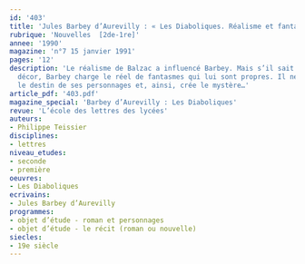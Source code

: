 ```yaml
---
id: '403'
title: 'Jules Barbey d’Aurevilly : « Les Diaboliques. Réalisme et fantastique'
rubrique: 'Nouvelles  [2de-1re]'
annee: '1990'
magazine: 'n°7 15 janvier 1991'
pages: '12'
description: 'Le réalisme de Balzac a influencé Barbey. Mais s’il sait planter un
  décor, Barbey charge le réel de fantasmes qui lui sont propres. Il ne clôt pas définitivement
  le destin de ses personnages et, ainsi, crée le mystère…'
article_pdf: '403.pdf'
magazine_special: 'Barbey d’Aurevilly : Les Diaboliques'
revue: 'L’école des lettres des lycées'
auteurs:
- Philippe Teissier
disciplines:
- lettres
niveau_etudes:
- seconde
- première
oeuvres:
- Les Diaboliques
ecrivains:
- Jules Barbey d’Aurevilly
programmes:
- objet d’étude - roman et personnages
- objet d’étude - le récit (roman ou nouvelle)
siecles:
- 19e siècle
---
```

